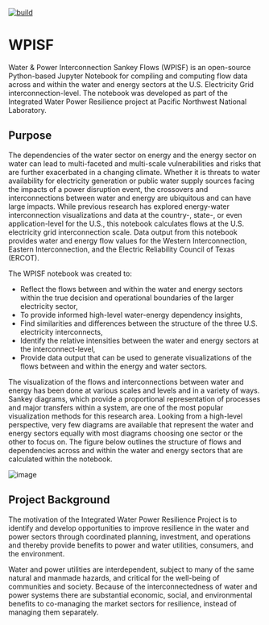 [![build](https://github.com/kmongird/flow/actions/workflows/build.yml/badge.svg)](https://github.com/kmongird/flow/actions/workflows/build.yml)

# WPISF

Water & Power Interconnection Sankey Flows (WPISF) is an open-source Python-based Jupyter Notebook for compiling and computing flow data across and within the water and energy sectors at the U.S. Electricity Grid interconnection-level. The notebook was developed as part of the Integrated Water Power Resilience project at Pacific Northwest National Laboratory.

## Purpose
The dependencies of the water sector on energy and the energy sector on water can lead to multi-faceted and multi-scale vulnerabilities and risks that are further exacerbated in a changing climate. Whether it is threats to water availability for electricity generation or public water supply sources facing the impacts of a power disruption event, the crossovers and interconnections between water and energy are ubiquitous and can have large impacts. While previous research has explored energy-water interconnection visualizations and data at the country-, state-, or even application-level for the U.S., this notebook calculates flows at the U.S. electricity grid interconnection scale. Data output from this notebook provides water and energy flow values for the Western Interconnection, Eastern Interconnection, and the Electric Reliability Council of Texas (ERCOT). 

The WPISF notebook was created to:

* Reflect the flows between and within the water and energy sectors within the true decision and operational boundaries of the larger electricity sector, 
* To provide informed high-level water-energy dependency insights,
* Find similarities and differences between the structure of the three U.S. electricity interconnects, 
* Identify the relative intensities between the water and energy sectors at the interconnect-level,
* Provide data output that can be used to generate visualizations of the flows between and within the energy and water sectors.

The visualization of the flows and interconnections between water and energy has been done at various scales and levels and in a variety of ways. Sankey diagrams, which provide a proportional representation of processes and major transfers within a system, are one of the most popular visualization methods for this research area. Looking from a high-level perspective, very few diagrams are available that represent the water and energy sectors equally with most diagrams choosing one sector or the other to focus on. The figure below outlines the structure of flows and dependencies across and within the water and energy sectors that are calculated within the notebook.

![image](https://user-images.githubusercontent.com/74064300/135877886-91cac5ec-614a-4fee-b9d2-3561bb69d62c.png)


## Project Background

The motivation of the Integrated Water Power Resilience Project is to identify and develop opportunities to improve resilience in the water and power sectors through coordinated planning, investment, and operations and thereby provide benefits to power and water utilities, consumers, and the environment. 

Water and power utilities are interdependent, subject to many of the same natural and manmade hazards, and critical for the well-being of communities and society. Because of the interconnectedness of water and power systems there are substantial economic, social, and environmental benefits to co-managing the market sectors for resilience, instead of managing them separately.

